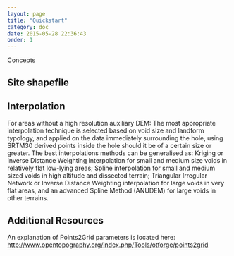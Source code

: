 ```yaml
---
layout: page
title: "Quickstart"
category: doc
date: 2015-05-28 22:36:43
order: 1
---
```



Concepts

## Site shapefile




## Interpolation
For areas without a high resolution auxiliary DEM: The most appropriate interpolation technique is selected based on void size and landform typology, and applied on the data immediately surrounding the hole, using SRTM30 derived points inside the hole should it be of a certain size or greater. The best interpolations methods can be generalised as: Kriging or Inverse Distance Weighting interpolation for small and medium size voids in relatively flat low-lying areas; Spline interpolation for small and medium sized voids in high altitude and dissected terrain; Triangular Irregular Network or Inverse Distance Weighting interpolation for large voids in very flat areas, and an advanced Spline Method (ANUDEM) for large voids in other terrains.

## Additional Resources
An explanation of Points2Grid parameters is located here:
http://www.opentopography.org/index.php/Tools/otforge/points2grid

